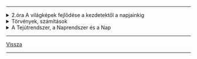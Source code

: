 
---

<details>
<summary>2.óra A világképek fejlődése a kezdetektől a napjainkig</summary>

---

> **Ókor**
> - Geocentrikus világkép.
> - Stonehendge: kr.e. 2600 csillagvizsgáló maradványa
> - Arisztarkhosz: Nap - Hold távolságának meghatározása
> - Eratoszthenész: Földünk méreteinek kiszámítása
> - Ptolemaiosz: geocentrikus világkép
> - Középkor: heliocentrikus világkép - Kopernikusz
> - Magellán: Föld körbehajózása - gömbalak bizonyítéka
> - Giordano Bruno: Napunk egy csillag a többi között- máglyán végezte ezért a nézetéért
> - Újkor: Galilei - az első tácsöves megfigyelő
> - Kepler: bolygók mozgástörvényeit írta le
> - Newton: tömegvonzás vagy gravitáció törvénye
> - Mai világképünk: Világegyetemünk térben és időben végtelennek tekinthető.
> - Felépítése: Naprendszer - Tejútrendszer - Metagalaxis - Világegyetem (univerzum)

> **Az űrkutatás rövid kronológiája**
> - 1957: szovjet Szputnyik - az első mesterséges hold
> - 1961: Jurij Gagarin - az első ember, aki megkerüli a földet űrhjóval
> - 1962: John Glenn - is Föld körüli pályán
> - 1969: Holdra lépés - Neil Armstrong és Buzz Aldrin
> - 1971: első űrállomás (Szaljut) Föld körüli pályán
> - 1975: közös szovjet-amerikai űrrepülés - Apollo és Szojuz összekapcsolása
> - 1980: magyar űrhajósunk - Farkas Bertalan
> - 1986: MIR űrállomás felbocsátása
> - 1990: Hubble űrteleszkóp üzembe állítása
> - 1997: Pathfinder marsjáró fotókat küld a vörös bolygóról
> - 1998: a Nemzetközi Űrállomás építésének kezdete
> - 2001: 15év után "leszedik" a MIR űrállomást - az első civil (Dennis Tito) az űrben - elkezdik a munkát az épülő, új űrállomáson
> - 2004 - 2005: kutató űrszonda (Mars Expressz) a Mars fölött, űrjárművek (Spirit, Opportunity) vizsgálják a bolygó felszínét
> - 2007: Charles Simonyi űrturista a Nemzetközi Űrállomáson
> - 2008: a Phoneix űrszonda víz után kutat a Marson
> - 2009: Kepler űrtávcső felbocsájtása
> - 2011: intenzíven kutatják az exobolygókat (idegen csillag körül mozgó bolygó) hazánkban is
> - 2012: Kína űrállomást épít - leszállt a Curiosity a Marsra és víz jelenlétét mutatta ki fúrásmintában 2013-ban
> - 2014: meteoritot talált a Curiosity. A Rosetta űrszonda 2014 őszétől vizsgálja a Csurjumov-Geraszimenko üstököst, amelyből vízpára és por lövell ki
> - 2015: a Plútó, Hydra nevű holdját vizsgálja a New Horisons
> - 2016: Kína Föld körüli pályára állított egy kísérleti űrállomást

> ### Érdekesség
> Elon Musk (rakéta)sprotauója az űrben. A SpaceX lőtte ki a piros Tesla Roadstere-t 2018 év elején. Égitestként szerepel a NASA adatbázisában.

> Curiosity: nedves törmelékbe fúrt 6cm mélyen a Marson, önmagát navigálja a terepen, 2000˚C-ot bír a hővédő pajzsa, saját facebook profilja van. **ÉRDEMES MEGNÉZNI**: [Curiosity on Mars](https://de-de.facebook.com/MarsCuriosity/)

---

</details>

<details>
<summary>Törvények, számítások</summary>

---

> | Kepler - törvényei |  |
> | :-- | :-- |
> | I. minden bolygó olyan elipszis alakú pályán kering, amelynek az egyik gyújtópontjában a nap helyezkedik el. | ![kepler_1.jpg](../../images/kepler_1.jpg) |
> | II. a bolygótól a napig húzott vezérsugár, egyenlő idők alatt egyenlő területeket súrol. | ![kepler_2.jpg](../../images/kepler_2.jpg) |
> | III. a bolygók keringési idejének négyzetei úgy aránylanak egymáshoz, mint fél nagytengelyeik köbei.<br><br>$\frac{T1^2}{T2^2}$ = $\frac{a1^3}{a2^3}$ | ![kepler_3.jpg](../../images/kepler_3.jpg) |
>

> Mars keringési ideje:
>
> - $T1$ = Mars
> - $T2$ = Föld
>
> - $\frac{T1^2}{T2^2}$ = $\frac{a1^3}{a2^3}$ = $\frac{T1^2}{365^2}$ = $\frac{228^3millió}{150^3millió}$ = $\frac{11852352}{3375000}$ = 3.5
>
> $365^2$ = 133225 * 3.5 = $\sqrt{466287.5}$ = 683 nap

> **Newton** - tömegvonzás törvénye:
> - a tömegvonzás egyenesen arányos a testek tömegével, fordítottan viszont a közöttük lévő távolság négyzetével.
>
> $F = G * \frac{m1*m2}{v^2}$
>
> példa:
>
> tanár: 70kg
> diák: 60kg
> távolság köztük: 3.5m
> 
> $\frac{70*60}{3.5^2} = \frac{4200}{12.25} = 342.8 \frac{Nm^2}{Kg^2}$

---

</details>

<details>
<summary>A Tejútrendszer, a Naprendszer és a Nap</summary>

---

> ### Tejútrendszer (Galaxis, The milky way):
> Oldalnézetben, mint két egymásra rakott mélytányér, átmérője 100ezer fényév, felülnézetben spirál, óramutató járásával ellentétes forgás (rajz).

---

</details>

---

[Vissza](../../../README.md)

---
